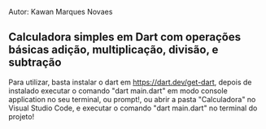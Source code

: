 Autor: Kawan Marques Novaes

Calculadora simples em Dart com operações básicas adição, multiplicação, divisão, e subtração
-----------------------------------------------------------------------------------------------------------------------------------
Para utilizar, basta instalar o dart em https://dart.dev/get-dart, depois de instalado executar o comando "dart main.dart" em modo console application no seu terminal, ou prompt!, ou abrir a pasta "Calculadora" no Visual Studio Code, e executar o comando "dart main.dart" no terminal do projeto!
